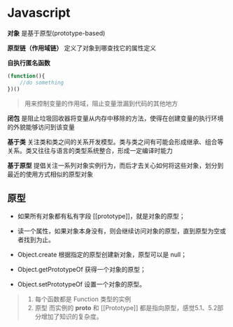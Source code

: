 # Javascript 
**对象** 是基于原型(prototype-based)

**原型链（作用域链）** 定义了对象到哪查找它的属性定义

**自执行匿名函数** 


```javascript
(function(){
	//do something
})()
```
> 用来控制变量的作用域，阻止变量泄漏到代码的其他地方

**闭包** 是阻止垃圾回收器将变量从内存中移除的方法，使得在创建变量的执行环境的外貌能够访问到该变量

**基于类** 关注类和类之间的关系开发模型。类与类之间有可能会形成继承、组合等关系。类又往往与语言的类型系统整合，形成一定编译时能力

**基于原型** 提倡关注一系列对象实例行为，而后才去关心如何将这些对象，划分到最近的使用方式相似的原型对象





## 原型

* 如果所有对象都有私有字段 [[prototype]]，就是对象的原型；
* 读一个属性，如果对象本身没有，则会继续访问对象的原型，直到原型为空或者找到为止。



* Object.create 根据指定的原型创建新对象，原型可以是 null；
* Object.getPrototypeOf 获得一个对象的原型；
* Object.setPrototypeOf 设置一个对象的原型。



> 1. 每个函数都是 Function 类型的实例
> 2. 原型 而实例的 __proto__ 和 [[Prototype]] 都是指向原型，感觉5.1、5.2部分增加了知识的复杂度。